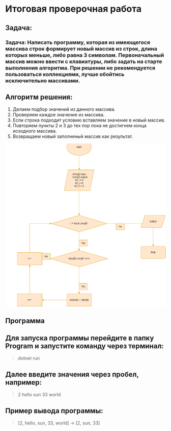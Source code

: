 # Итоговая проверочная работа
##  __Задача:__
### Задача: Написать программу, которая из имеющегося массива строк формирует новый массив из строк, длина которых меньше, либо равна 3 символам. Первоначальный массив можно ввести с клавиатуры, либо задать на старте выполнения алгоритма. При решении не рекомендуется пользоваться коллекциями, лучше обойтись исключительно массивами.

## __Алгоритм решения:__

1. Делаем подбор значений из данного массива.
2. Проверяем каждое значение из массива.
3. Если строка подходит условию вставляем значение в новый массив.
4. Повторяем пункты 2 и 3 до тех пор пока не достигнем конца исходного массива.
5. Возвращаем новый заполненый массив как результат.


![Диаграмма](/Diagram/dia.png)

 ## Программа

## Для запуска программы перейдите в папку **Program** и запустите команду через терминал:

 > dotnet run

## Далее введите значения через пробел, например:

> 2 hello sun 33 world
## Пример вывода программы:

> [2, hello, sun, 33, world] -> [2, sun, 33]
